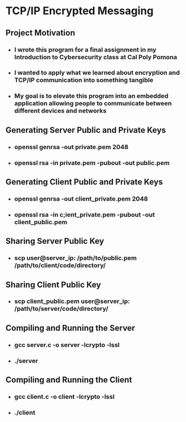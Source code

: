 # TCP/IP Encrypted Messaging

## Project Motivation
- ### I wrote this program for a final assignment in my Introduction to Cybersecurity class at Cal Poly Pomona
- ### I wanted to apply what we learned about encryption and TCP/IP communication into something tangible
- ### My goal is to elevate this program into an embedded application allowing people to communicate between different devices and networks

## Generating Server Public and Private Keys
- ### openssl genrsa -out private.pem 2048
- ### openssl rsa -in private.pem -pubout -out public.pem

## Generating Client Public and Private Keys
- ### openssl genrsa -out client_private.pem 2048
- ### openssl rsa -in c;ient_private.pem -pubout -out client_public.pem

## Sharing Server Public Key
- ### scp user@server_ip: /path/to/public.pem /path/to/client/code/directory/

## Sharing Client Public Key
- ### scp client_public.pem user@server_ip: /path/to/server/code/directory/

## Compiling and Running the Server
- ### gcc server.c -o server -lcrypto -lssl
- ### ./server

## Compiling and Running the Client
- ### gcc client.c -o client -lcrypto -lssl
- ### ./client
